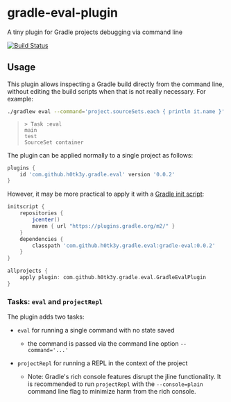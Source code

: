 # gradle-eval-plugin
A tiny plugin for Gradle projects debugging via command line

[![Build Status](https://travis-ci.com/h0tk3y/gradle-eval-plugin.svg?branch=master)](https://travis-ci.com/h0tk3y/gradle-eval-plugin)

## Usage

This plugin allows inspecting a Gradle build directly from the command line, without editing the build scripts when that is not really necessary.
For example:

```bash
./gradlew eval --command='project.sourceSets.each { println it.name }'
```

>     > Task :eval
>     main
>     test
>     SourceSet container

The plugin can be applied normally to a single project as follows:

```groovy
plugins {
    id 'com.github.h0tk3y.gradle.eval' version '0.0.2'
}
```

However, it may be more practical to apply it with a [Gradle init script](https://docs.gradle.org/current/userguide/init_scripts.html):

```groovy
initscript {
    repositories {
        jcenter()
        maven { url "https://plugins.gradle.org/m2/" }
    }
    dependencies {
        classpath 'com.github.h0tk3y.gradle.eval:gradle-eval:0.0.2'
    }
}

allprojects {
    apply plugin: com.github.h0tk3y.gradle.eval.GradleEvalPlugin
}
```

### Tasks:  `eval` and `projectRepl`

The plugin adds two tasks:

* `eval` for running a single command with no state saved
    * the command is passed via the command line option `--command='...'`
    
* `projectRepl` for running a REPL in the context of the project
    * Note: Gradle's rich console features disrupt the jline functionality. It is recommended to run `projectRepl` with the 
      `--console=plain` command line flag to minimize harm from the rich console.
